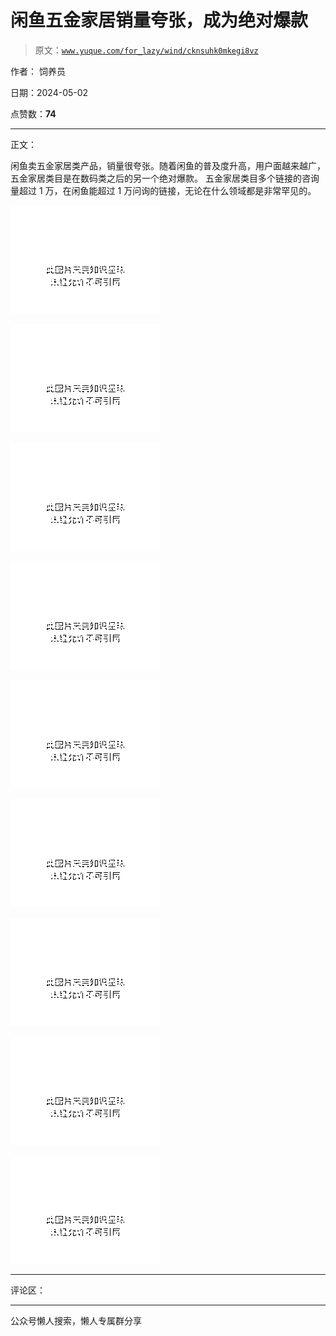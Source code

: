 # 闲鱼五金家居销量夸张，成为绝对爆款

> 原文：[`www.yuque.com/for_lazy/wind/cknsuhk0mkegi8vz`](https://www.yuque.com/for_lazy/wind/cknsuhk0mkegi8vz)

作者： 饲养员

日期：2024-05-02

点赞数：**74**

* * *

正文：

闲鱼卖五金家居类产品，销量很夸张。随着闲鱼的普及度升高，用户面越来越广，五金家居类目是在数码类之后的另一个绝对爆款。
五金家居类目多个链接的咨询量超过 1 万，在闲鱼能超过 1 万问询的链接，无论在什么领域都是非常罕见的。

![](img/b215da705960781b3bd6d8840ada3a79.png)

![](img/d7ea4bc9272bf56d7ab27c605a47645a.png)

![](img/2ea3393a66d2ba7e340647b3f7689806.png)

![](img/4934b78d24339f1d9a91e1a813cf596b.png)

![](img/5175e0f63158de695c0d620bb056c6cd.png)

![](img/41b3551accc7a8d7e84b7c169452a0cc.png)

![](img/8dea56a253a757b4cb1f39fa8d7e886a.png)

![](img/cae62e293cbee2c52137aacece7ecc9d.png)

![](img/0990a6d9986170b2169904b9d3a5335d.png)

* * *

评论区：

* * *

公众号懒人搜索，懒人专属群分享